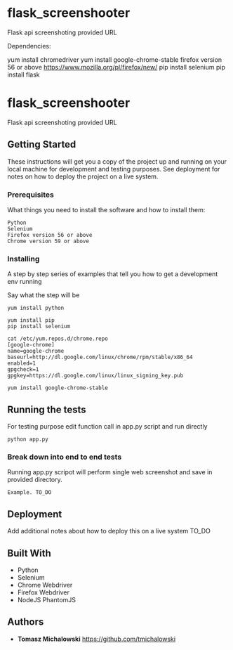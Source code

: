 # flask_screenshooter
Flask api screenshoting provided URL


Dependencies:


yum install chromedriver
yum install google-chrome-stable
firefox version 56 or above
https://www.mozilla.org/pl/firefox/new/
pip install selenium
pip install flask

# flask_screenshooter

Flask api screenshoting provided URL

## Getting Started

These instructions will get you a copy of the project up and running on your local machine for development and testing purposes. See deployment for notes on how to deploy the project on a live system.

### Prerequisites

What things you need to install the software and how to install them:


```
Python
Selenium
Firefox version 56 or above
Chrome version 59 or above
```

### Installing

A step by step series of examples that tell you how to get a development env running

Say what the step will be

```
yum install python

yum install pip
pip install selenium

cat /etc/yum.repos.d/chrome.repo
[google-chrome]
name=google-chrome
baseurl=http://dl.google.com/linux/chrome/rpm/stable/x86_64
enabled=1
gpgcheck=1
gpgkey=https://dl.google.com/linux/linux_signing_key.pub

yum install google-chrome-stable
```





## Running the tests

For testing purpose edit function call in app.py script and run directly

```
python app.py
```

### Break down into end to end tests

Running app.py scripot will perform single web screenshot and save in provided directory. 

```
Example. TO_DO
```



## Deployment

Add additional notes about how to deploy this on a live system
TO_DO

## Built With

* Python
* Selenium
* Chrome Webdriver
* Firefox Webdriver
* NodeJS PhantomJS


## Authors
* **Tomasz Michalowski** https://github.com/tmichalowski
